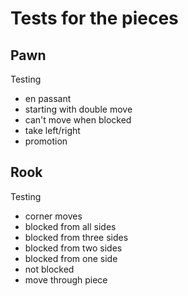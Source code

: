 # Tests for the pieces

## Pawn
Testing

* en passant
* starting with double move
* can't move when blocked
* take left/right
* promotion

## Rook
Testing

* corner moves
* blocked from all sides
* blocked from three sides
* blocked from two sides
* blocked from one side
* not blocked
* move through piece